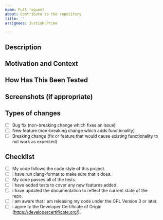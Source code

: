 ```yaml
---
name: Pull request
about: Contribute to the repository
title: ''
assignees: JustinHuPrime

---
```


<!--- Provide a general summary of your changes in the Title above -->

## Description
<!--- Describe your changes in detail -->

## Motivation and Context
<!--- Why is this change required? What problem does it solve? -->
<!--- If it fixes an open issue, please link to the issue here. -->

## How Has This Been Tested
<!--- Please describe in detail how you tested your changes. -->
<!--- Include details of your testing environment, tests ran to see how -->
<!--- your change affects other areas of the code, etc. -->

## Screenshots (if appropriate)

## Types of changes
<!--- What types of changes does your code introduce? Put an `x` in all the boxes that apply: -->
- [ ] Bug fix (non-breaking change which fixes an issue)
- [ ] New feature (non-breaking change which adds functionality)
- [ ] Breaking change (fix or feature that would cause existing functionality to not work as expected)

## Checklist
<!--- Go over all the following points, and put an `x` in all the boxes that apply. -->
<!--- If you're unsure about any of these, don't hesitate to ask. We're here to help! -->
- [ ] My code follows the code style of this project.
- [ ] I have run clang-format to make sure that it does.
- [ ] My code passes all of the tests.
- [ ] I have added tests to cover any new features added.
- [ ] I have updated the documentation to reflect the current state of the repo.
- [ ] I am aware that I am releasing my code under the GPL Version 3 or later.
- [ ] I agree to the Developer Certificate of Origin (<https://developercertificate.org/>).
